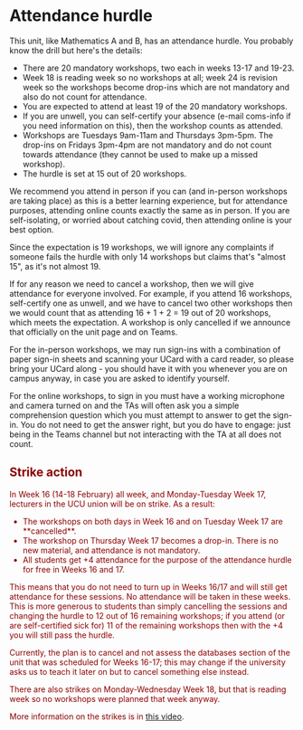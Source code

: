 # Attendance hurdle

This unit, like Mathematics A and B, has an attendance hurdle. You probably know the drill but here's the details:

  - There are 20 mandatory workshops, two each in weeks 13-17 and 19-23.
  - Week 18 is reading week so no workshops at all; week 24 is revision week so the workshops become drop-ins which are not mandatory and also do not count for attendance.
  - You are expected to attend at least 19 of the 20 mandatory workshops.
  - If you are unwell, you can self-certify your absence (e-mail coms-info if you need information on this), then the workshop counts as attended.
  - Workshops are Tuesdays 9am-11am and Thursdays 3pm-5pm. The drop-ins on Fridays 3pm-4pm are not mandatory and do not count towards attendance (they cannot be used to make up a missed workshop).
  - The hurdle is set at 15 out of 20 workshops. 
  
We recommend you attend in person if you can (and in-person workshops are taking place) as this is a better learning experience, but for attendance purposes, attending online counts exactly the same as in person. If you are self-isolating, or worried about catching covid, then attending online is your best option.

Since the expectation is 19 workshops, we will ignore any complaints if someone fails the hurdle with only 14 workshops but claims that's "almost 15", as it's not almost 19.

If for any reason we need to cancel a workshop, then we will give attendance for everyone involved. For example, if you attend 16 workshops, self-certify one as unwell, and we have to cancel two other workshops then we would count that as attending 16 + 1 + 2 = 19 out of 20 workshops, which meets the expectation. A workshop is only cancelled if we announce that officially on the unit page and on Teams.

For the in-person workshops, we may run sign-ins with a combination of paper sign-in sheets and scanning your UCard with a card reader, so please bring your UCard along - you should have it with you whenever you are on campus anyway, in case you are asked to identify yourself.

For the online workshops, to sign in you must have a working microphone and camera turned on and the TAs will often ask you a simple comprehension question which you must attempt to answer to get the sign-in. You do not need to get the answer right, but you do have to engage: just being in the Teams channel but not interacting with the TA at all does not count.

<section style="color: DarkRed" class="solidarity">

<h2>Strike action</h2>

In Week 16 (14-18 February) all week, and Monday-Tuesday Week 17, lecturers in the UCU union will be on strike. As a result:

<ul>
  <li>The workshops on both days in Week 16 and on Tuesday Week 17 are **cancelled**.</li>
  <li>The workshop on Thursday Week 17 becomes a drop-in. There is no new material, and attendance is not mandatory.</li>
  <li>All students get +4 attendance for the purpose of the attendance hurdle for free in Weeks 16 and 17.</li>
</ul>

This means that you do not need to turn up in Weeks 16/17 and will still get attendance for these sessions. No attendance will be taken in these weeks. This is more generous to students than simply cancelling the sessions and changing the hurdle to 12 out of 16 remaining workshops; if you attend (or are self-certified sick for) 11 of the remaining workshops then with the +4 you will still pass the hurdle.

Currently, the plan is to cancel and not assess the databases section of the unit that was scheduled for Weeks 16-17; this may change if the university asks us to teach it later on but to cancel something else instead.

There are also strikes on Monday-Wednesday Week 18, but that is reading week so no workshops were planned that week anyway.

More information on the strikes is in <a href="https://web.microsoftstream.com/video/a9f756a9-596d-461d-82e4-85b7b56da4a6?channelId=793a8a65-ed73-4803-820f-dd7f2c675f46">this video</a>.

</section>
